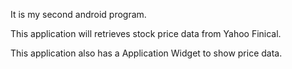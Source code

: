It is my second android program.

This application will retrieves stock price data from Yahoo Finical.

This application also has a Application Widget to show price data.